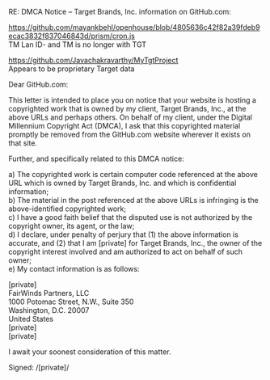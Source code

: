 RE: DMCA Notice – Target Brands, Inc. information on GitHub.com:  

https://github.com/mayankbehl/openhouse/blob/4805636c42f82a39fdeb9ecac3832f837046843d/prism/cron.js  
TM Lan ID- and TM is no longer with TGT  

https://github.com/Javachakravarthy/MyTgtProject  
Appears to be proprietary Target data  

Dear GitHub.com:  

This letter is intended to place you on notice that your website is hosting a copyrighted work that is owned by my client, Target Brands, Inc., at the above URLs and perhaps others. On behalf of my client, under the Digital Millennium Copyright Act (DMCA), I ask that this copyrighted material promptly be removed from the GitHub.com website wherever it exists on that site.

Further, and specifically related to this DMCA notice:

a) The copyrighted work is certain computer code referenced at the above URL which is owned by Target Brands, Inc. and which is confidential information;  
b) The material in the post referenced at the above URLs is infringing is the above-identified copyrighted work;  
c) I have a good faith belief that the disputed use is not authorized by the copyright owner, its agent, or the law;  
d) I declare, under penalty of perjury that (1) the above information is accurate, and (2) that I am [private] for Target Brands, Inc., the owner of the copyright interest involved and am authorized to act on behalf of such owner;  
e) My contact information is as follows:  

[private]  
FairWinds Partners, LLC  
1000 Potomac Street, N.W., Suite 350  
Washington, D.C. 20007  
United States   
[private]  
[private]  

I await your soonest consideration of this matter.

Signed: /[private]/
